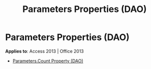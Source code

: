 ﻿---
title: Parameters Properties (DAO)
TOCTitle: Properties
ms:assetid: 5ab55b3c-f745-40a7-a31b-ebd46aadbb70
ms:mtpsurl: https://msdn.microsoft.com/library/Dn124957(v=office.15)
ms:contentKeyID: 52072577
ms.date: 09/18/2015
mtps_version: v=office.15
---

# Parameters Properties (DAO)


**Applies to**: Access 2013 | Office 2013



  - [Parameters.Count Property (DAO)](parameters-count-property-dao.md)

